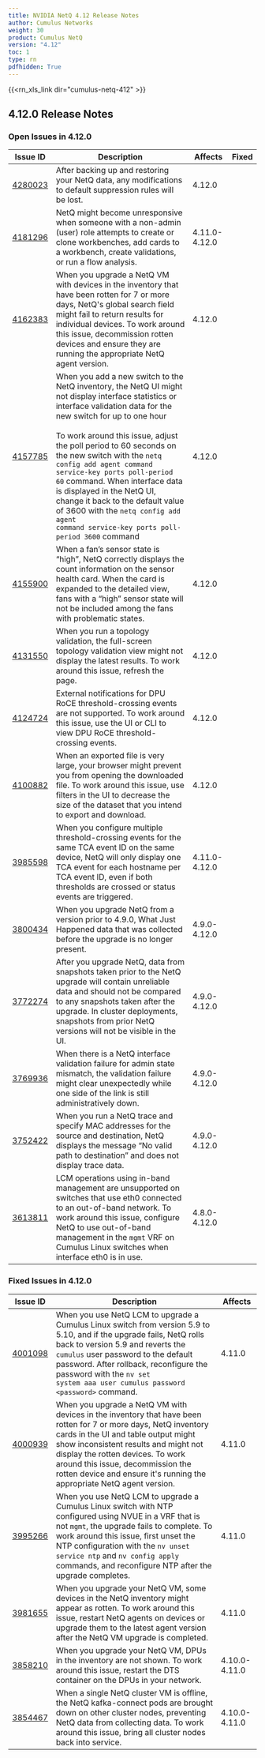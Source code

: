```yaml
---
title: NVIDIA NetQ 4.12 Release Notes
author: Cumulus Networks
weight: 30
product: Cumulus NetQ
version: "4.12"
toc: 1
type: rn
pdfhidden: True
---
```

{{<rn_xls_link dir="cumulus-netq-412" >}}
## 4.12.0 Release Notes
### Open Issues in 4.12.0

|  Issue ID 	|   Description	|   Affects	|   Fixed |
|---	        |---	        |---	    |---	                |
| <a name="4280023"></a> [4280023](#4280023) <a name="4280023"></a> <br /> | After backing up and restoring your NetQ data, any modifications to default suppression rules will be lost. | 4.12.0 | |
| <a name="4181296"></a> [4181296](#4181296) <a name="4181296"></a> <br /> | NetQ might become unresponsive when someone with a non-admin (user) role attempts to create or clone workbenches, add cards to a workbench, create validations, or run a flow analysis. | 4.11.0-4.12.0 | |
| <a name="4162383"></a> [4162383](#4162383) <a name="4162383"></a> <br /> | When you upgrade a NetQ VM with devices in the inventory that have been rotten for 7 or more days, NetQ's global search field might fail to return results for individual devices. To work around this issue, decommission rotten devices and ensure they are running the appropriate NetQ agent version. | 4.12.0 | |
| <a name="4157785"></a> [4157785](#4157785) <a name="4157785"></a> <br /> | When you add a new switch to the NetQ inventory, the NetQ UI might not display interface statistics or interface validation data for the new switch for up to one hour<br /><br>To work around this issue, adjust the poll period to 60 seconds on the new switch with the <code>netq config add agent command service-key ports poll-period 60</code> command. When interface data is displayed in the NetQ UI, change it back to the default value of 3600 with the <code>netq config add agent command service-key ports poll-period 3600</code> command<br /> | 4.12.0 | |
| <a name="4155900"></a> [4155900](#4155900) <a name="4155900"></a> <br /> | When a fan’s sensor state is “high”, NetQ correctly displays the count information on the sensor health card. When the card is expanded to the detailed view, fans with a “high” sensor state will not be included among the fans with problematic states. | 4.12.0 | |
| <a name="4131550"></a> [4131550](#4131550) <a name="4131550"></a> <br /> | When you run a topology validation, the full-screen topology validation view might not display the latest results. To work around this issue, refresh the page. | 4.12.0 | |
| <a name="4124724"></a> [4124724](#4124724) <a name="4124724"></a> <br /> | External notifications for DPU RoCE threshold-crossing events are not supported. To work around this issue, use the UI or CLI to view DPU RoCE threshold-crossing events. | 4.12.0 | |
| <a name="4100882"></a> [4100882](#4100882) <a name="4100882"></a> <br /> | When an exported file is very large, your browser might prevent you from opening the downloaded file. To work around this issue, use filters in the UI to decrease the size of the dataset that you intend to export and download. | 4.12.0 | |
| <a name="3985598"></a> [3985598](#3985598) <a name="3985598"></a> <br /> | When you configure multiple threshold-crossing events for the same TCA event ID on the same device, NetQ will only display one TCA event for each hostname per TCA event ID, even if both thresholds are crossed or status events are triggered.   | 4.11.0-4.12.0 | |
| <a name="3800434"></a> [3800434](#3800434) <a name="3800434"></a> <br /> | When you upgrade NetQ from a version prior to 4.9.0, What Just Happened data that was collected before the upgrade is no longer present. | 4.9.0-4.12.0 | |
| <a name="3772274"></a> [3772274](#3772274) <a name="3772274"></a> <br /> | After you upgrade NetQ, data from snapshots taken prior to the NetQ upgrade will contain unreliable data and should not be compared to any snapshots taken after the upgrade. In cluster deployments, snapshots from prior NetQ versions will not be visible in the UI. | 4.9.0-4.12.0 | |
| <a name="3769936"></a> [3769936](#3769936) <a name="3769936"></a> <br /> | When there is a NetQ interface validation failure for admin state mismatch, the validation failure might clear unexpectedly while one side of the link is still administratively down. | 4.9.0-4.12.0 | |
| <a name="3752422"></a> [3752422](#3752422) <a name="3752422"></a> <br /> | When you run a NetQ trace and specify MAC addresses for the source and destination, NetQ displays the message “No valid path to destination” and does not display trace data. | 4.9.0-4.12.0 | |
| <a name="3613811"></a> [3613811](#3613811) <a name="3613811"></a> <br /> | LCM operations using in-band management are unsupported on switches that use eth0 connected to an out-of-band network. To work around this issue, configure NetQ to use out-of-band management in the <code>mgmt</code> VRF on Cumulus Linux switches when interface eth0 is in use. | 4.8.0-4.12.0 | |

### Fixed Issues in 4.12.0
|  Issue ID 	|   Description	|   Affects	|
|---	        |---	        |---	    |
| <a name="4001098"></a> [4001098](#4001098) <a name="4001098"></a> <br /> | When you use NetQ LCM to upgrade a Cumulus Linux switch from version 5.9 to 5.10, and if the upgrade fails, NetQ rolls back to version 5.9 and reverts the <code>cumulus</code> user password to the default password. After rollback, reconfigure the password with the <code>nv set system aaa user cumulus password \<password\></code> command.   | 4.11.0 | |
| <a name="4000939"></a> [4000939](#4000939) <a name="4000939"></a> <br /> | When you upgrade a NetQ VM with devices in the inventory that have been rotten for 7 or more days, NetQ inventory cards in the UI and table output might show inconsistent results and might not display the rotten devices. To work around this issue, decommission the rotten device and ensure it's running the appropriate NetQ agent version. | 4.11.0 | |
| <a name="3995266"></a> [3995266](#3995266) <a name="3995266"></a> <br /> | When you use NetQ LCM to upgrade a Cumulus Linux switch with NTP configured using NVUE in a VRF that is not <code>mgmt</code>, the upgrade fails to complete. To work around this issue, first unset the NTP configuration with the <code>nv unset service ntp</code> and <code>nv config apply</code> commands, and reconfigure NTP after the upgrade completes. | 4.11.0 | |
| <a name="3981655"></a> [3981655](#3981655) <a name="3981655"></a> <br /> | When you upgrade your NetQ VM, some devices in the NetQ inventory might appear as rotten. To work around this issue, restart NetQ agents on devices or upgrade them to the latest agent version after the NetQ VM upgrade is completed. | 4.11.0 | |
| <a name="3858210"></a> [3858210](#3858210) <a name="3858210"></a> <br /> | When you upgrade your NetQ VM, DPUs in the inventory are not shown. To work around this issue, restart the DTS container on the DPUs in your network. | 4.10.0-4.11.0 | |
| <a name="3854467"></a> [3854467](#3854467) <a name="3854467"></a> <br /> | When a single NetQ cluster VM is offline, the NetQ kafka-connect pods are brought down on other cluster nodes, preventing NetQ data from collecting data. To work around this issue, bring all cluster nodes back into service. | 4.10.0-4.11.0 | |

